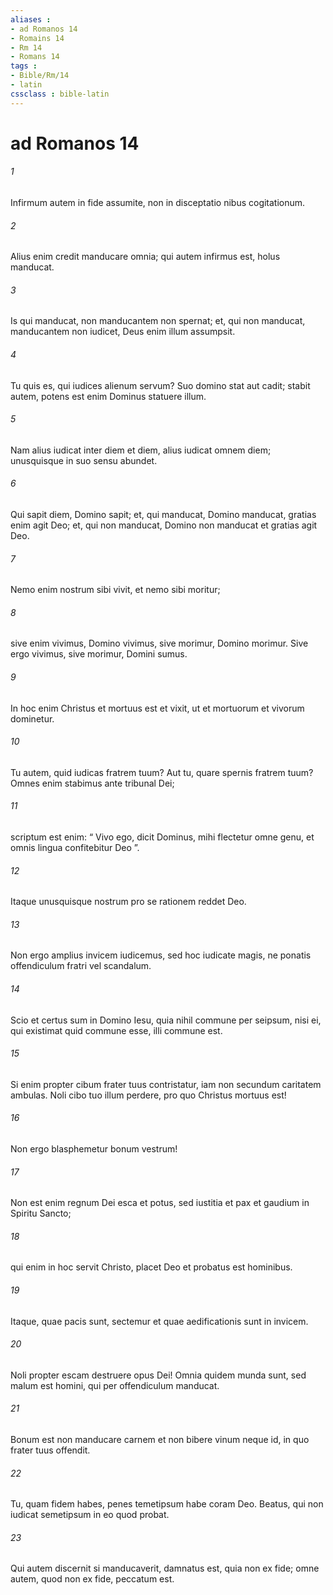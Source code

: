 ```yaml
---
aliases : 
- ad Romanos 14
- Romains 14
- Rm 14
- Romans 14
tags : 
- Bible/Rm/14
- latin
cssclass : bible-latin
---
```


# ad Romanos 14

###### 1
Infirmum autem in fide assumite, non in disceptatio nibus cogitationum. 
###### 2
Alius enim credit manducare omnia; qui autem infirmus est, holus manducat. 
###### 3
Is qui manducat, non manducantem non spernat; et, qui non manducat, manducantem non iudicet, Deus enim illum assumpsit. 
###### 4
Tu quis es, qui iudices alienum servum? Suo domino stat aut cadit; stabit autem, potens est enim Dominus statuere illum.
###### 5
Nam alius iudicat inter diem et diem, alius iudicat omnem diem; unusquisque in suo sensu abundet. 
###### 6
Qui sapit diem, Domino sapit; et, qui manducat, Domino manducat, gratias enim agit Deo; et, qui non manducat, Domino non manducat et gratias agit Deo. 
###### 7
Nemo enim nostrum sibi vivit, et nemo sibi moritur; 
###### 8
sive enim vivimus, Domino vivimus, sive morimur, Domino morimur. Sive ergo vivimus, sive morimur, Domini sumus. 
###### 9
In hoc enim Christus et mortuus est et vixit, ut et mortuorum et vivorum dominetur.
###### 10
Tu autem, quid iudicas fratrem tuum? Aut tu, quare spernis fratrem tuum? Omnes enim stabimus ante tribunal Dei; 
###### 11
scriptum est enim: “ Vivo ego, dicit Dominus, mihi flectetur omne genu, et omnis lingua confitebitur Deo ”.
###### 12
Itaque unusquisque nostrum pro se rationem reddet Deo. 
###### 13
Non ergo amplius invicem iudicemus, sed hoc iudicate magis, ne ponatis offendiculum fratri vel scandalum.
###### 14
Scio et certus sum in Domino Iesu, quia nihil commune per seipsum, nisi ei, qui existimat quid commune esse, illi commune est. 
###### 15
Si enim propter cibum frater tuus contristatur, iam non secundum caritatem ambulas. Noli cibo tuo illum perdere, pro quo Christus mortuus est! 
###### 16
Non ergo blasphemetur bonum vestrum! 
###### 17
Non est enim regnum Dei esca et potus, sed iustitia et pax et gaudium in Spiritu Sancto; 
###### 18
qui enim in hoc servit Christo, placet Deo et probatus est hominibus. 
###### 19
Itaque, quae pacis sunt, sectemur et quae aedificationis sunt in invicem. 
###### 20
Noli propter escam destruere opus Dei! Omnia quidem munda sunt, sed malum est homini, qui per offendiculum manducat. 
###### 21
Bonum est non manducare carnem et non bibere vinum neque id, in quo frater tuus offendit.
###### 22
Tu, quam fidem habes, penes temetipsum habe coram Deo. Beatus, qui non iudicat semetipsum in eo quod probat. 
###### 23
Qui autem discernit si manducaverit, damnatus est, quia non ex fide; omne autem, quod non ex fide, peccatum est.
